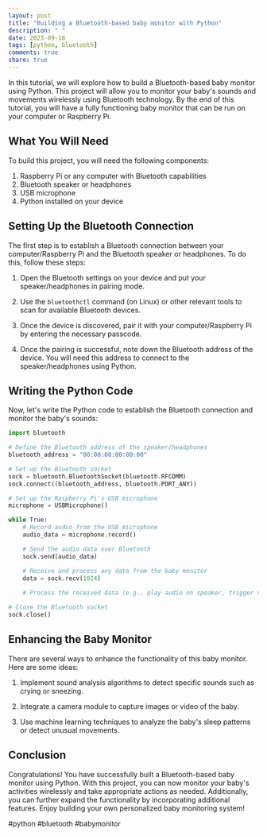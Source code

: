 ```yaml
---
layout: post
title: "Building a Bluetooth-based baby monitor with Python"
description: " "
date: 2023-09-18
tags: [python, bluetooth]
comments: true
share: true
---
```


In this tutorial, we will explore how to build a Bluetooth-based baby monitor using Python. This project will allow you to monitor your baby's sounds and movements wirelessly using Bluetooth technology. By the end of this tutorial, you will have a fully functioning baby monitor that can be run on your computer or Raspberry Pi.

## What You Will Need

To build this project, you will need the following components:

1. Raspberry Pi or any computer with Bluetooth capabilities
2. Bluetooth speaker or headphones
3. USB microphone
4. Python installed on your device

## Setting Up the Bluetooth Connection

The first step is to establish a Bluetooth connection between your computer/Raspberry Pi and the Bluetooth speaker or headphones. To do this, follow these steps:

1. Open the Bluetooth settings on your device and put your speaker/headphones in pairing mode.

2. Use the `bluetoothctl` command (on Linux) or other relevant tools to scan for available Bluetooth devices.

3. Once the device is discovered, pair it with your computer/Raspberry Pi by entering the necessary passcode.

4. Once the pairing is successful, note down the Bluetooth address of the device. You will need this address to connect to the speaker/headphones using Python.

## Writing the Python Code

Now, let's write the Python code to establish the Bluetooth connection and monitor the baby's sounds:

```python
import bluetooth

# Define the Bluetooth address of the speaker/headphones
bluetooth_address = "00:00:00:00:00:00"

# Set up the Bluetooth socket
sock = bluetooth.BluetoothSocket(bluetooth.RFCOMM)
sock.connect((bluetooth_address, bluetooth.PORT_ANY))

# Set up the Raspberry Pi's USB microphone
microphone = USBMicrophone()

while True:
    # Record audio from the USB microphone
    audio_data = microphone.record()

    # Send the audio data over Bluetooth
    sock.send(audio_data)

    # Receive and process any data from the baby monitor
    data = sock.recv(1024)
    
    # Process the received data (e.g., play audio on speaker, trigger notifications)

# Close the Bluetooth socket
sock.close()
```

## Enhancing the Baby Monitor

There are several ways to enhance the functionality of this baby monitor. Here are some ideas:

1. Implement sound analysis algorithms to detect specific sounds such as crying or sneezing.

2. Integrate a camera module to capture images or video of the baby.

3. Use machine learning techniques to analyze the baby's sleep patterns or detect unusual movements.

## Conclusion

Congratulations! You have successfully built a Bluetooth-based baby monitor using Python. With this project, you can now monitor your baby's activities wirelessly and take appropriate actions as needed. Additionally, you can further expand the functionality by incorporating additional features. Enjoy building your own personalized baby monitoring system!

#python #bluetooth #babymonitor